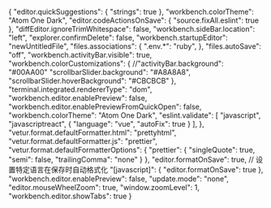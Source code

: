 {
    "editor.quickSuggestions": {
        "strings": true
    },
    "workbench.colorTheme": "Atom One Dark",
    "editor.codeActionsOnSave": {
        "source.fixAll.eslint": true
    },
    "diffEditor.ignoreTrimWhitespace": false,
    "workbench.sideBar.location": "left",
    "explorer.confirmDelete": false,
    "workbench.startupEditor": "newUntitledFile",
    "files.associations": {
        ".env.*": "ruby",
    },
    "files.autoSave": "off",
    "workbench.activityBar.visible": true,
    "workbench.colorCustomizations": { //"activityBar.background": "#00AA00" "scrollbarSlider.background": "#A8A8A8", "scrollbarSlider.hoverBackground": "#CBCBCB" },
        "terminal.integrated.rendererType": "dom",
        "workbench.editor.enablePreview": false,
        "workbench.editor.enablePreviewFromQuickOpen": false,
        "workbench.colorTheme": "Atom One Dark",
        "eslint.validate": [
            "javascript",
            "javascriptreact",
            {
                "language": "vue",
                "autoFix": true
            }
        ],
    },
    "vetur.format.defaultFormatter.html": "prettyhtml",
    "vetur.format.defaultFormatter.js": "prettier",
    "vetur.format.defaultFormatterOptions": {
        "prettier": {
            "singleQuote": true,
            "semi": false,
            "trailingComma": "none"
        }
    },
    "editor.formatOnSave": true,
    // 设置特定语言在保存时自动格式化
    "[javascript]": {
        "editor.formatOnSave": true
    },
    "workbench.editor.enablePreview": false,
    "update.mode": "none",
    "editor.mouseWheelZoom": true,
    "window.zoomLevel": 1,
    "workbench.editor.showTabs": true
}
